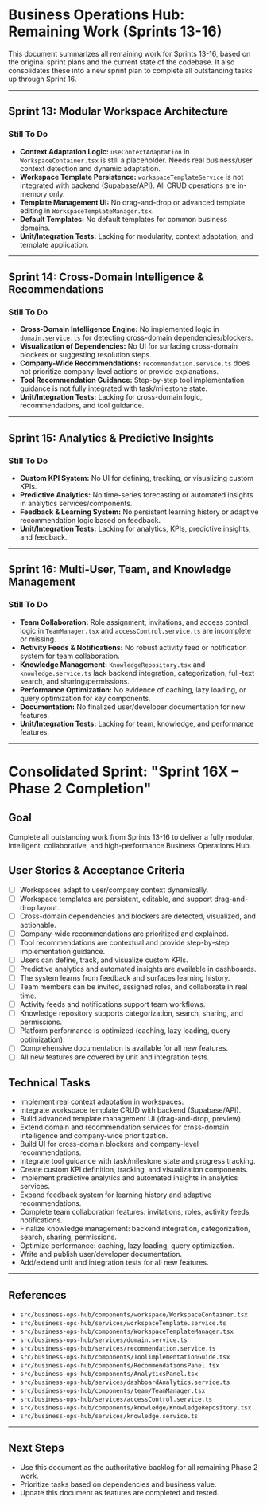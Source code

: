 # Business Operations Hub: Remaining Work (Sprints 13-16)

This document summarizes all remaining work for Sprints 13-16, based on the original sprint plans and the current state of the codebase. It also consolidates these into a new sprint plan to complete all outstanding tasks up through Sprint 16.

---

## Sprint 13: Modular Workspace Architecture

### Still To Do
- **Context Adaptation Logic:** `useContextAdaptation` in `WorkspaceContainer.tsx` is still a placeholder. Needs real business/user context detection and dynamic adaptation.
- **Workspace Template Persistence:** `workspaceTemplateService` is not integrated with backend (Supabase/API). All CRUD operations are in-memory only.
- **Template Management UI:** No drag-and-drop or advanced template editing in `WorkspaceTemplateManager.tsx`.
- **Default Templates:** No default templates for common business domains.
- **Unit/Integration Tests:** Lacking for modularity, context adaptation, and template application.

---

## Sprint 14: Cross-Domain Intelligence & Recommendations

### Still To Do
- **Cross-Domain Intelligence Engine:** No implemented logic in `domain.service.ts` for detecting cross-domain dependencies/blockers.
- **Visualization of Dependencies:** No UI for surfacing cross-domain blockers or suggesting resolution steps.
- **Company-Wide Recommendations:** `recommendation.service.ts` does not prioritize company-level actions or provide explanations.
- **Tool Recommendation Guidance:** Step-by-step tool implementation guidance is not fully integrated with task/milestone state.
- **Unit/Integration Tests:** Lacking for cross-domain logic, recommendations, and tool guidance.

---

## Sprint 15: Analytics & Predictive Insights

### Still To Do
- **Custom KPI System:** No UI for defining, tracking, or visualizing custom KPIs.
- **Predictive Analytics:** No time-series forecasting or automated insights in analytics services/components.
- **Feedback & Learning System:** No persistent learning history or adaptive recommendation logic based on feedback.
- **Unit/Integration Tests:** Lacking for analytics, KPIs, predictive insights, and feedback.

---

## Sprint 16: Multi-User, Team, and Knowledge Management

### Still To Do
- **Team Collaboration:** Role assignment, invitations, and access control logic in `TeamManager.tsx` and `accessControl.service.ts` are incomplete or missing.
- **Activity Feeds & Notifications:** No robust activity feed or notification system for team collaboration.
- **Knowledge Management:** `KnowledgeRepository.tsx` and `knowledge.service.ts` lack backend integration, categorization, full-text search, and sharing/permissions.
- **Performance Optimization:** No evidence of caching, lazy loading, or query optimization for key components.
- **Documentation:** No finalized user/developer documentation for new features.
- **Unit/Integration Tests:** Lacking for team, knowledge, and performance features.

---

# Consolidated Sprint: "Sprint 16X – Phase 2 Completion"

## Goal

Complete all outstanding work from Sprints 13-16 to deliver a fully modular, intelligent, collaborative, and high-performance Business Operations Hub.

## User Stories & Acceptance Criteria

- [ ] Workspaces adapt to user/company context dynamically.
- [ ] Workspace templates are persistent, editable, and support drag-and-drop layout.
- [ ] Cross-domain dependencies and blockers are detected, visualized, and actionable.
- [ ] Company-wide recommendations are prioritized and explained.
- [ ] Tool recommendations are contextual and provide step-by-step implementation guidance.
- [ ] Users can define, track, and visualize custom KPIs.
- [ ] Predictive analytics and automated insights are available in dashboards.
- [ ] The system learns from feedback and surfaces learning history.
- [ ] Team members can be invited, assigned roles, and collaborate in real time.
- [ ] Activity feeds and notifications support team workflows.
- [ ] Knowledge repository supports categorization, search, sharing, and permissions.
- [ ] Platform performance is optimized (caching, lazy loading, query optimization).
- [ ] Comprehensive documentation is available for all new features.
- [ ] All new features are covered by unit and integration tests.

## Technical Tasks

- Implement real context adaptation in workspaces.
- Integrate workspace template CRUD with backend (Supabase/API).
- Build advanced template management UI (drag-and-drop, preview).
- Extend domain and recommendation services for cross-domain intelligence and company-wide prioritization.
- Build UI for cross-domain blockers and company-level recommendations.
- Integrate tool guidance with task/milestone state and progress tracking.
- Create custom KPI definition, tracking, and visualization components.
- Implement predictive analytics and automated insights in analytics services.
- Expand feedback system for learning history and adaptive recommendations.
- Complete team collaboration features: invitations, roles, activity feeds, notifications.
- Finalize knowledge management: backend integration, categorization, search, sharing, permissions.
- Optimize performance: caching, lazy loading, query optimization.
- Write and publish user/developer documentation.
- Add/extend unit and integration tests for all new features.

---

## References

- `src/business-ops-hub/components/workspace/WorkspaceContainer.tsx`
- `src/business-ops-hub/services/workspaceTemplate.service.ts`
- `src/business-ops-hub/components/WorkspaceTemplateManager.tsx`
- `src/business-ops-hub/services/domain.service.ts`
- `src/business-ops-hub/services/recommendation.service.ts`
- `src/business-ops-hub/components/ToolImplementationGuide.tsx`
- `src/business-ops-hub/components/RecommendationsPanel.tsx`
- `src/business-ops-hub/components/AnalyticsPanel.tsx`
- `src/business-ops-hub/services/dashboardAnalytics.service.ts`
- `src/business-ops-hub/components/team/TeamManager.tsx`
- `src/business-ops-hub/services/accessControl.service.ts`
- `src/business-ops-hub/components/knowledge/KnowledgeRepository.tsx`
- `src/business-ops-hub/services/knowledge.service.ts`

---

## Next Steps

- Use this document as the authoritative backlog for all remaining Phase 2 work.
- Prioritize tasks based on dependencies and business value.
- Update this document as features are completed and tested.
